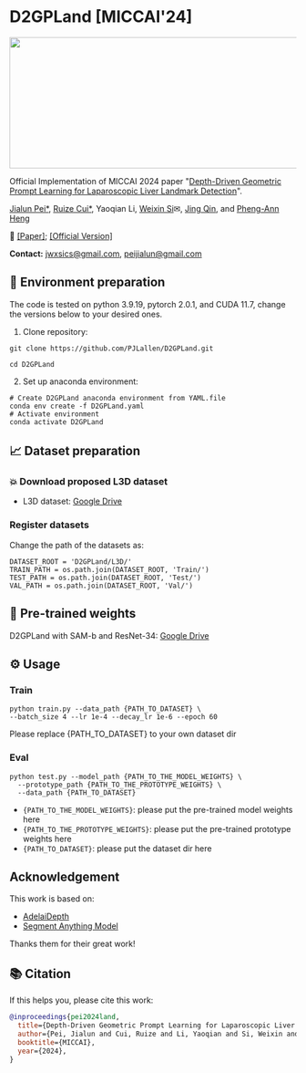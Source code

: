 # D2GPLand [MICCAI'24]

<div align=center>
<img src="assets/Figure1.png"  height=230 width=750>
</div>

Official Implementation of MICCAI 2024 paper "[Depth-Driven Geometric Prompt Learning for Laparoscopic Liver Landmark Detection](https://arxiv.org/abs/2406.17858)".

[Jialun Pei*](https://scholar.google.com/citations?user=1lPivLsAAAAJ&hl=en), [Ruize Cui*](https://scholar.google.com/citations?hl=zh-CN&user=rAcxfuUAAAAJ), Yaoqian Li, [Weixin Si](https://scholar.google.com/citations?user=E4efwTgAAAAJ&hl=zh-CN&oi=ao)✉, [Jing Qin](https://harry-qinjing.github.io/), and [Pheng-Ann Heng](https://scholar.google.com/citations?user=OFdytjoAAAAJ&hl=zh-CN)

👀 [[Paper]](https://arxiv.org/abs/2406.17858); [[Official Version]]()

**Contact:** jwxsics@gmail.com, peijialun@gmail.com


## 🔧 Environment preparation
The code is tested on python 3.9.19, pytorch 2.0.1, and CUDA 11.7, change the versions below to your desired ones.
1. Clone repository:
```shell
git clone https://github.com/PJLallen/D2GPLand.git

cd D2GPLand
```
   
2. Set up anaconda environment:
```shell
# Create D2GPLand anaconda environment from YAML.file
conda env create -f D2GPLand.yaml
# Activate environment
conda activate D2GPLand
```

## 📈 Dataset preparation

### 💥 Download proposed L3D dataset
- L3D dataset: [Google Drive](https://drive.google.com/drive/folders/1jP4m7_0oP6-srTknS5NAp0Dr8gzkydrI?usp=sharing)
### Register datasets
Change the path of the datasets as:
```shell
DATASET_ROOT = 'D2GPLand/L3D/'
TRAIN_PATH = os.path.join(DATASET_ROOT, 'Train/')
TEST_PATH = os.path.join(DATASET_ROOT, 'Test/')
VAL_PATH = os.path.join(DATASET_ROOT, 'Val/')
```
## 🚀 Pre-trained weights
D2GPLand with SAM-b and ResNet-34: [Google Drive](https://drive.google.com/drive/folders/1Mll-izyMLoCnTxfW5LOJhzaThipnUSg0?usp=drive_link)

## ⚙️ Usage
### Train

```shell
python train.py --data_path {PATH_TO_DATASET} \
--batch_size 4 --lr 1e-4 --decay_lr 1e-6 --epoch 60
```

Please replace {PATH_TO_DATASET} to your own dataset dir

### Eval

```shell
python test.py --model_path {PATH_TO_THE_MODEL_WEIGHTS} \
  --prototype_path {PATH_TO_THE_PROTOTYPE_WEIGHTS} \
  --data_path {PATH_TO_DATASET}
```

- `{PATH_TO_THE_MODEL_WEIGHTS}`: please put the pre-trained model weights here
- `{PATH_TO_THE_PROTOTYPE_WEIGHTS}`: please put the pre-trained prototype weights here
- `{PATH_TO_DATASET}`: please put the dataset dir here
  
## Acknowledgement
This work is based on:

- [AdelaiDepth](https://github.com/aim-uofa/AdelaiDepth)
- [Segment Anything Model](https://github.com/facebookresearch/segment-anything)

Thanks them for their great work!

## 📚 Citation

If this helps you, please cite this work:

```bibtex
@inproceedings{pei2024land,
  title={Depth-Driven Geometric Prompt Learning for Laparoscopic Liver Landmark Detection},
  author={Pei, Jialun and Cui, Ruize and Li, Yaoqian and Si, Weixin and Qin, Jing and Heng, Pheng-Ann},
  booktitle={MICCAI},
  year={2024},
}
```

